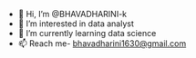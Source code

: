 - 👋 Hi, I’m @BHAVADHARINI-k
- 👀 I’m interested in data analyst
- 🌱 I’m currently learning data science
- 📫 Reach me- bhavadharini1630@gmail.com

<!---
BHAVADHARINI-k/BHAVADHARINI-k is a ✨ special ✨ repository because its `README.md` (this file) appears on your GitHub profile.
You can click the Preview link to take a look at your changes.
--->
